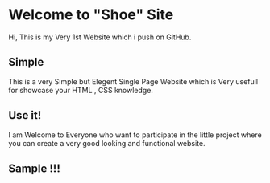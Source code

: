 # Welcome to "Shoe" Site

Hi, This is my Very 1st Website which i push on GitHub. 

## Simple

This is a very Simple but Elegent Single Page Website which is Very usefull for showcase your HTML , CSS knowledge.

## Use it!

I am Welcome to Everyone who want to participate in the little project where you can create a very good looking and functional website.

## Sample !!!

